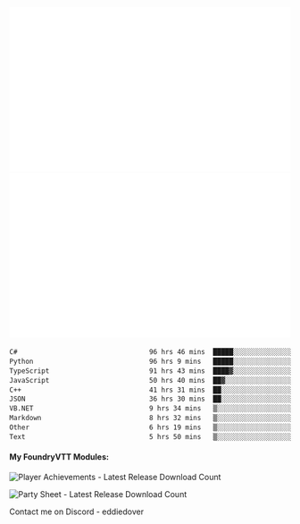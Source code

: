 
![](https://raw.githubusercontent.com/eddiedover/ghstats/master/generated/overview.svg)
![](https://raw.githubusercontent.com/eddiedover/ghstats/master/generated/languages.svg)

<!--START_SECTION:waka-->

```txt
C#                                 96 hrs 46 mins  █████░░░░░░░░░░░░░░░░░░░░   19.94 %
Python                             96 hrs 9 mins   █████░░░░░░░░░░░░░░░░░░░░   19.82 %
TypeScript                         91 hrs 43 mins  ████▓░░░░░░░░░░░░░░░░░░░░   18.90 %
JavaScript                         50 hrs 40 mins  ██▓░░░░░░░░░░░░░░░░░░░░░░   10.44 %
C++                                41 hrs 31 mins  ██░░░░░░░░░░░░░░░░░░░░░░░   08.56 %
JSON                               36 hrs 30 mins  ██░░░░░░░░░░░░░░░░░░░░░░░   07.52 %
VB.NET                             9 hrs 34 mins   ▒░░░░░░░░░░░░░░░░░░░░░░░░   01.97 %
Markdown                           8 hrs 32 mins   ▒░░░░░░░░░░░░░░░░░░░░░░░░   01.76 %
Other                              6 hrs 19 mins   ▒░░░░░░░░░░░░░░░░░░░░░░░░   01.30 %
Text                               5 hrs 50 mins   ▒░░░░░░░░░░░░░░░░░░░░░░░░   01.20 %
```

<!--END_SECTION:waka-->

#### My FoundryVTT Modules:

  ![Player Achievements - Latest Release Download Count](https://img.shields.io/badge/dynamic/json?label=Player%20Achievements%20-%20Downloads@latest&query=assets%5B1%5D.download_count&url=https%3A%2F%2Fapi.github.com%2Frepos%2FEddieDover%2Ffvtt-player-achievements%2Freleases%2Flatest)

  ![Party Sheet - Latest Release Download Count](https://img.shields.io/badge/dynamic/json?label=Party%20Sheet%20-%20Downloads@latest&query=assets%5B1%5D.download_count&url=https%3A%2F%2Fapi.github.com%2Frepos%2FEddieDover%2Ffvtt-party-sheet%2Freleases%2Flatest)

<a rel="me" href="https://techhub.social/@EddieDover"></a>

Contact me on Discord - eddiedover
